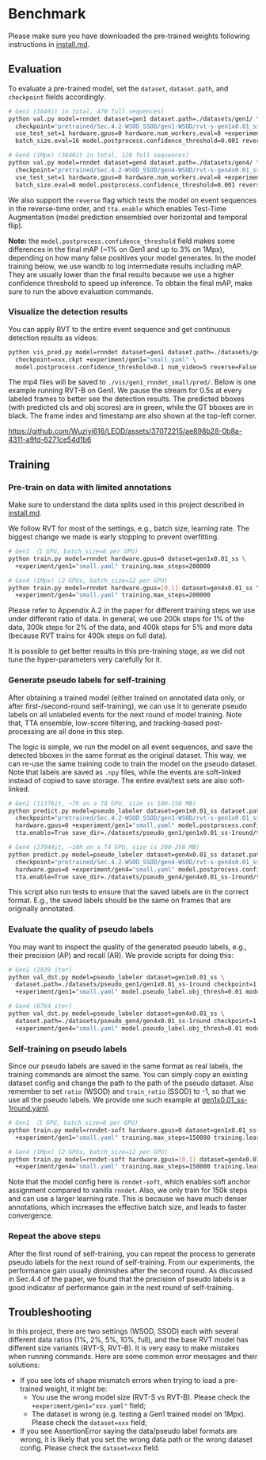 # Benchmark

Please make sure you have downloaded the pre-trained weights following instructions in [install.md](https://github.com/Wuziyi616/LEOD/blob/main/docs/install.md#pre-trained-weights).

## Evaluation

To evaluate a pre-trained model, set the `dataset`, `dataset.path`, and `checkpoint` fields accordingly.

```Bash
# Gen1 (1649it in total, 470 full sequences)
python val.py model=rnndet dataset=gen1 dataset.path=./datasets/gen1/ \
  checkpoint="pretrained/Sec.4.2-WSOD_SSOD/gen1-WSOD/rvt-s-gen1x0.01_ss-final.ckpt" \
  use_test_set=1 hardware.gpus=0 hardware.num_workers.eval=8 +experiment/gen1="small.yaml" \
  batch_size.eval=16 model.postprocess.confidence_threshold=0.001 reverse=False tta.enable=False

# Gen4 (1Mpx) (3840it in total, 120 full sequences)
python val.py model=rnndet dataset=gen4 dataset.path=./datasets/gen4/ \
  checkpoint="pretrained/Sec.4.2-WSOD_SSOD/gen4-WSOD/rvt-s-gen4x0.01_ss-final.ckpt" \
  use_test_set=1 hardware.gpus=0 hardware.num_workers.eval=8 +experiment/gen4="small.yaml" \
  batch_size.eval=8 model.postprocess.confidence_threshold=0.001 reverse=False tta.enable=False
```

We also support the `reverse` flag which tests the model on event sequences in the reverse-time order, and `tta.enable` which enables Test-Time Augmentation (model prediction ensembled over horizontal and temporal flip).

**Note:** the `model.postprocess.confidence_threshold` field makes some differences in the final mAP (~1% on Gen1 and up to 3% on 1Mpx), depending on how many false positives your model generates.
In the model training below, we use wandb to log intermediate results including mAP.
They are usually lower than the final results because we use a higher confidence threshold to speed up inference.
To obtain the final mAP, make sure to run the above evaluation commands.

### Visualize the detection results

You can apply RVT to the entire event sequence and get continuous detection results as videos:

```Bash
python vis_pred.py model=rnndet dataset=gen1 dataset.path=./datasets/gen1/ \
  checkpoint=xxx.ckpt +experiment/gen1="small.yaml" \
  model.postprocess.confidence_threshold=0.1 num_video=5 reverse=False
```

The mp4 files will be saved to `./vis/gen1_rnndet_small/pred/`.
Below is one example running RVT-B on Gen1.
We pause the stream for 0.5s at every labeled frames to better see the detection results.
The predicted bboxes (with predicted cls and obj scores) are in green, while the GT bboxes are in black.
The frame index and timestamp are also shown at the top-left corner.

https://github.com/Wuziyi616/LEOD/assets/37072215/ae898b28-0b8a-4311-a9fd-6271ce54d1b6

## Training

### Pre-train on data with limited annotations

Make sure to understand the data splits used in this project described in [install.md](https://github.com/Wuziyi616/LEOD/blob/main/docs/install.md#data-splits).

We follow RVT for most of the settings, e.g., batch size, learning rate.
The biggest change we made is early stopping to prevent overfitting.

```Bash
# Gen1 （1 GPU, batch_size=8 per GPU)
python train.py model=rnndet hardware.gpus=0 dataset=gen1x0.01_ss \
  +experiment/gen1="small.yaml" training.max_steps=200000

# Gen4 (1Mpx) (2 GPUs, batch_size=12 per GPU)
python train.py model=rnndet hardware.gpus=[0,1] dataset=gen4x0.01_ss \
  +experiment/gen4="small.yaml" training.max_steps=200000
```

Please refer to Appendix A.2 in the paper for different training steps we use under different ratio of data.
In general, we use 200k steps for 1% of the data, 300k steps for 2% of the data, and 400k steps for 5% and more data (because RVT trains for 400k steps on full data).

It is possible to get better results in this pre-training stage, as we did not tune the hyper-parameters very carefully for it.

### Generate pseudo labels for self-training

After obtaining a trained model (either trained on annotated data only, or after first-/second-round self-training), we can use it to generate pseudo labels on all unlabeled events for the next round of model training.
Note that, TTA ensemble, low-score filtering, and tracking-based post-processing are all done in this step.

The logic is simple, we run the model on all event sequences, and save the detected bboxes in the same format as the original dataset.
This way, we can re-use the same training code to train the model on the pseudo dataset.
Note that labels are saved as `.npy` files, while the events are soft-linked instead of copied to save storage.
The entire eval/test sets are also soft-linked.

```Bash
# Gen1 (11376it, ~7h on a T4 GPU, size is 100-150 MB)
python predict.py model=pseudo_labeler dataset=gen1x0.01_ss dataset.path=./datasets/gen1/ \
  checkpoint="pretrained/Sec.4.2-WSOD_SSOD/gen1-WSOD/rvt-s-gen1x0.01_ss.ckpt" \
  hardware.gpus=0 +experiment/gen1="small.yaml" model.postprocess.confidence_threshold=0.01 \
  tta.enable=True save_dir=./datasets/pseudo_gen1/gen1x0.01_ss-1round/train

# Gen4 (27044it, ~10h on a T4 GPU, size is 200-250 MB)
python predict.py model=pseudo_labeler dataset=gen4x0.01_ss dataset.path=./datasets/gen4/ \
  checkpoint="pretrained/Sec.4.2-WSOD_SSOD/gen4-WSOD/rvt-s-gen4x0.01_ss.ckpt" \
  hardware.gpus=0 +experiment/gen4="small.yaml" model.postprocess.confidence_threshold=0.01 \
  tta.enable=True save_dir=./datasets/pseudo_gen4/gen4x0.01_ss-1round/train
```

This script also run tests to ensure that the saved labels are in the correct format.
E.g., the saved labels should be the same on frames that are originally annotated.

### Evaluate the quality of pseudo labels

You may want to inspect the quality of the generated pseudo labels, e.g., their precision (AP) and recall (AR).
We provide scripts for doing this:

```Bash
# Gen1 (2839 iter)
python val_dst.py model=pseudo_labeler dataset=gen1x0.01_ss \
  dataset.path=./datasets/pseudo_gen1/gen1x0.01_ss-1round checkpoint=1 \
  +experiment/gen1="small.yaml" model.pseudo_label.obj_thresh=0.01 model.pseudo_label.cls_thresh=0.01

# Gen4 (6764 iter)
python val_dst.py model=pseudo_labeler dataset=gen4x0.01_ss \
  dataset.path=./datasets/pseudo_gen4/gen4x0.01_ss-1round checkpoint=1 \
  +experiment/gen4="small.yaml" model.pseudo_label.obj_thresh=0.01 model.pseudo_label.cls_thresh=0.01
```

### Self-training on pseudo labels

Since our pseudo labels are saved in the same format as real labels, the training commands are almost the same.
You can simply copy an existing dataset config and change the path to the path of the pseudo dataset.
Also remember to set `ratio` (WSOD) and `train_ratio` (SSOD) to -1, so that we use all the pseudo labels.
We provide one such example at [gen1x0.01_ss-1round.yaml](../config/dataset/gen1x0.01_ss-1round.yaml).

```Bash
# Gen1 （1 GPU, batch_size=8 per GPU)
python train.py model=rnndet-soft hardware.gpus=0 dataset=gen1x0.01_ss-1round \
  +experiment/gen1="small.yaml" training.max_steps=150000 training.learning_rate=0.0005

# Gen4 (1Mpx) (2 GPUs, batch_size=12 per GPU)
python train.py model=rnndet-soft hardware.gpus=[0,1] dataset=gen4x0.01_ss-1round \
  +experiment/gen4="small.yaml" training.max_steps=150000 training.learning_rate=0.0005
```

Note that the model config here is `rnndet-soft`, which enables soft anchor assignment compared to vanilla `rnndet`.
Also, we only train for 150k steps and can use a larger learning rate.
This is because we have much denser annotations, which increases the effective batch size, and leads to faster convergence.

### Repeat the above steps

After the first round of self-training, you can repeat the process to generate pseudo labels for the next round of self-training.
From our experiments, the performance gain usually diminishes after the second round.
As discussed in Sec.4.4 of the paper, we found that the precision of pseudo labels is a good indicator of performance gain in the next round of self-training.

## Troubleshooting

In this project, there are two settings (WSOD, SSOD) each with several different data ratios (1%, 2%, 5%, 10%, full), and the base RVT model has different size variants (RVT-S, RVT-B).
It is very easy to make mistakes when running commands.
Here are some common error messages and their solutions:
- If you see lots of shape mismatch errors when trying to load a pre-trained weight, it might be:
  - You use the wrong model size (RVT-S vs RVT-B). Please check the `+experiment/gen1="xxx.yaml"` field;
  - The dataset is wrong (e.g. testing a Gen1 trained model on 1Mpx). Please check the `dataset=xxx` field;
- If you see AssertionError saying the data/pseudo label formats are wrong, it is likely that you set the wrong data path or the wrong dataset config. Please check the `dataset=xxx` field.

